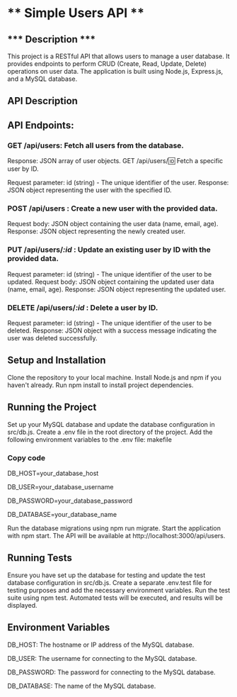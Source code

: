 # ** Simple Users API **

## *** Description *** 
This project is a RESTful API that allows users to manage a user database. It provides endpoints to perform CRUD (Create, Read, Update, Delete) operations on user data. The application is built using Node.js, Express.js, and a MySQL database.

## API Description
## API Endpoints:

### GET /api/users: Fetch all users from the database.

Response: JSON array of user objects.
GET /api/users/:id: Fetch a specific user by ID.

Request parameter: id (string) - The unique identifier of the user.
Response: JSON object representing the user with the specified ID.

### POST /api/users : Create a new user with the provided data.

Request body: JSON object containing the user data (name, email, age).
Response: JSON object representing the newly created user.

### PUT /api/users/*:id* : Update an existing user by ID with the provided data.

Request parameter: id (string) - The unique identifier of the user to be updated.
Request body: JSON object containing the updated user data (name, email, age).
Response: JSON object representing the updated user.

### DELETE /api/users/*:id* : Delete a user by ID.

Request parameter: id (string) - The unique identifier of the user to be deleted.
Response: JSON object with a success message indicating the user was deleted successfully.

## Setup and Installation

Clone the repository to your local machine.
Install Node.js and npm if you haven't already.
Run npm install to install project dependencies.

## Running the Project
Set up your MySQL database and update the database configuration in src/db.js.
Create a .env file in the root directory of the project.
Add the following environment variables to the .env file:
makefile
### Copy code
DB_HOST=your_database_host

DB_USER=your_database_username

DB_PASSWORD=your_database_password

DB_DATABASE=your_database_name

Run the database migrations using npm run migrate.
Start the application with npm start.
The API will be available at http://localhost:3000/api/users.

## Running Tests
Ensure you have set up the database for testing and update the test database configuration in src/db.js.
Create a separate .env.test file for testing purposes and add the necessary environment variables.
Run the test suite using npm test.
Automated tests will be executed, and results will be displayed.

## Environment Variables
DB_HOST: The hostname or IP address of the MySQL database.

DB_USER: The username for connecting to the MySQL database.

DB_PASSWORD: The password for connecting to the MySQL database.

DB_DATABASE: The name of the MySQL database.
